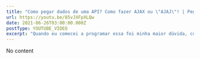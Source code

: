 ```yaml
---
title: "Como pegar dados de uma API? Como fazer AJAX ou \"AJAJ\"! | Pegando dados de serviços via JavaScript"
url: https://youtu.be/85vJXFpXLQw
date: 2021-06-26T03:00:00.000Z
postType: YOUTUBE_VIDEO
excerpt: "Quando eu comecei a programar essa foi minha maior dúvida, como fazer um sistema de comentários? Como fazer um botão de like? Como fazer um sistema de login em uma single page application? Essas dúvidas me fizeram passar por inúmeros passos e eu vi que entender como a web funciona era o caminho ideal pra isso, então nesse vídeo eu explico com carinho como o protocolo HTTP funciona, como a gente pode pegar informações pela rede e como usar a função fetch do JavaScript!"
---
```


No content
